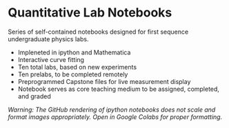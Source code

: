 # Quantitative Lab Notebooks
Series of self-contained notebooks designed for first sequence undergraduate physics labs. 
* Impleneted in ipython and Mathematica
* Interactive curve fitting
* Ten total labs, based on new experiments
* Ten prelabs, to be completed remotely
* Preprogrammed Capstone files for live measurement display
* Notebook serves as core teaching medium to be assigned, completed, and graded

_Warning: The GitHub rendering of ipython notebooks does not scale and format images appropriately. Open in Google Colabs for proper formatting._
